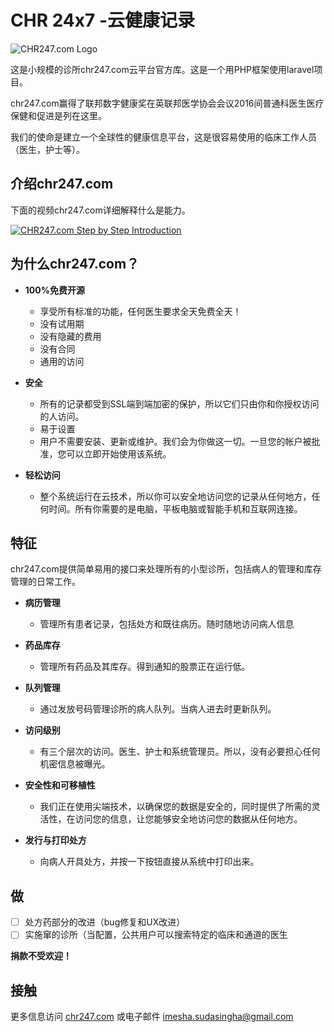 # CHR 24x7 -云健康记录

![CHR247.com Logo](https://chr247.com/logo.png "CHR247.com Logo")

这是小规模的诊所chr247.com云平台官方库。这是一个用PHP框架使用laravel项目。

chr247.com赢得了联邦数字健康奖在英联邦医学协会会议2016间普通科医生医疗保健和促进是列在这里。

我们的使命是建立一个全球性的健康信息平台，这是很容易使用的临床工作人员（医生，护士等）。

## 介绍chr247.com 

下面的视频chr247.com详细解释什么是能力。

[![CHR247.com Step by Step Introduction](http://img.youtube.com/vi/02_pjKzW0cY/0.jpg)](http://www.youtube.com/watch?v=02_pjKzW0cY "CHR247.com Step by Step Introduction")

## 为什么chr247.com？

- **100%免费开源**
  - 享受所有标准的功能，任何医生要求全天免费全天！
  - 没有试用期
  - 没有隐藏的费用
  - 没有合同
  - 通用的访问
 
- **安全**
  - 所有的记录都受到SSL端到端加密的保护，所以它们只由你和你授权访问的人访问。
  - 易于设置
  - 用户不需要安装、更新或维护。我们会为你做这一切。一旦您的帐户被批准，您可以立即开始使用该系统。

- **轻松访问**
  - 整个系统运行在云技术，所以你可以安全地访问您的记录从任何地方，任何时间。所有你需要的是电脑，平板电脑或智能手机和互联网连接。 
  
## 特征
  
  chr247.com提供简单易用的接口来处理所有的小型诊所，包括病人的管理和库存管理的日常工作。
  
- **病历管理**
  - 管理所有患者记录，包括处方和既往病历。随时随地访问病人信息 


- **药品库存**
  - 管理所有药品及其库存。得到通知的股票正在运行低。

- **队列管理**
  - 通过发放号码管理诊所的病人队列。当病人进去时更新队列。

- **访问级别**
  - 有三个层次的访问。医生、护士和系统管理员。所以，没有必要担心任何机密信息被曝光。

- **安全性和可移植性**
  - 我们正在使用尖端技术，以确保您的数据是安全的，同时提供了所需的灵活性，在访问您的信息，让您能够安全地访问您的数据从任何地方。

- **发行与打印处方**
  - 向病人开具处方，并按一下按钮直接从系统中打印出来。

  
## 做

- [ ] 处方药部分的改进（bug修复和UX改进）
- [ ] 实施窜的诊所（当配置，公共用户可以搜索特定的临床和通道的医生

**捐款不受欢迎！**
  
## 接触
  更多信息访问 [chr247.com](https://chr247.com/) 或电子邮件 [imesha.sudasingha@gmail.com](mailto:imesha.sudasingha@gmail.com)
